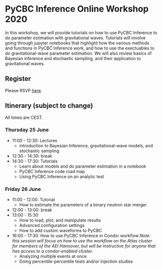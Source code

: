 # PyCBC Inference Online Workshop 2020

In this workshop, we will provide tutorials on how to use PyCBC Inference to do parameter estimation with gravitational waves. Tutorials will involve going through jupyter notebooks that highlight how the various methods and functions in PyCBC Inference work, and how to use the exectuables to do gravitational-wave parameter estimation. We will also review basics of Bayesian inference and stochastic sampling, and their application to gravitational waves.

## Register

Please RSVP [here](https://forms.gle/Z8oWAnbnCM14EuZ77).

## Itinerary (subject to change)

All times are CEST.

### Thursday 25 June
 * 11:00 - 12:30: Lectures
   * introduction to Bayesian Inference,  gravitational-wave models, and stochastic sampling
 * 12:30 - 14:30: break
 * 14:30 - 17:30: Tutorials
   * Learn about models and do parameter estimation in a notebook
   * PyCBC Inference code road map
   * Using PyCBC Inference on an analytic test

### Friday 26 June
 * 11:00 - 12:00: Tutorial
   * How to estimate the parameters of a binary neutron star merger
 * 12:00 - 13:00: break
 * 13:00 - 15:30
   * How to load, plot, and manipulate results
   * Advanced configuration settings
   * How to add custom waveforms to PyCBC
 * 16:00 - 17:30: How to use PyCBC Inference in Condor workflow *Note: this session will focus on how to use the workflow on the Atlas cluster for members of the AEI Hannover, but will be instructive for anyone that has access to a condor-enabled cluster.*
   * Analyzing multiple events at once
   * Doing percentile-percentile tests and/or injection studies
